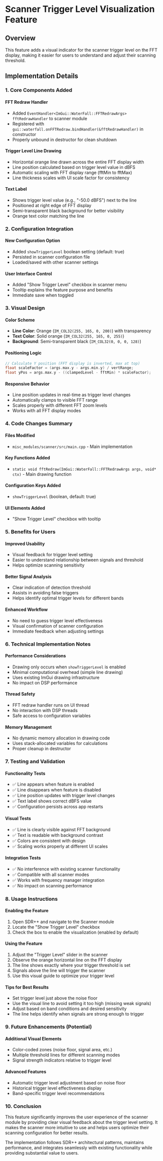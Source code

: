 # Scanner Trigger Level Visualization Feature

## Overview
This feature adds a visual indicator for the scanner trigger level on the FFT display, making it easier for users to understand and adjust their scanning threshold.

## Implementation Details

### 1. Core Components Added

#### FFT Redraw Handler
- Added `EventHandler<ImGui::WaterFall::FFTRedrawArgs> fftRedrawHandler` to scanner module
- Registered with `gui::waterfall.onFFTRedraw.bindHandler(&fftRedrawHandler)` in constructor
- Properly unbound in destructor for clean shutdown

#### Trigger Level Line Drawing
- Horizontal orange line drawn across the entire FFT display width
- Line position calculated based on trigger level value in dBFS
- Automatic scaling with FFT display range (fftMin to fftMax)
- Line thickness scales with UI scale factor for consistency

#### Text Label
- Shows trigger level value (e.g., "-50.0 dBFS") next to the line
- Positioned at right edge of FFT display
- Semi-transparent black background for better visibility
- Orange text color matching the line

### 2. Configuration Integration

#### New Configuration Option
- Added `showTriggerLevel` boolean setting (default: true)
- Persisted in scanner configuration file
- Loaded/saved with other scanner settings

#### User Interface Control
- Added "Show Trigger Level" checkbox in scanner menu
- Tooltip explains the feature purpose and benefits
- Immediate save when toggled

### 3. Visual Design

#### Color Scheme
- **Line Color**: Orange (`IM_COL32(255, 165, 0, 200)`) with transparency
- **Text Color**: Solid orange (`IM_COL32(255, 165, 0, 255)`)
- **Background**: Semi-transparent black (`IM_COL32(0, 0, 0, 128)`)

#### Positioning Logic
```cpp
// Calculate Y position (FFT display is inverted, max at top)
float scaleFactor = (args.max.y - args.min.y) / vertRange;
float yPos = args.max.y - ((clampedLevel - fftMin) * scaleFactor);
```

#### Responsive Behavior
- Line position updates in real-time as trigger level changes
- Automatically clamps to visible FFT range
- Scales properly with different FFT zoom levels
- Works with all FFT display modes

### 4. Code Changes Summary

#### Files Modified
- `misc_modules/scanner/src/main.cpp` - Main implementation

#### Key Functions Added
- `static void fftRedraw(ImGui::WaterFall::FFTRedrawArgs args, void* ctx)` - Main drawing function

#### Configuration Keys Added
- `showTriggerLevel` (boolean, default: true)

#### UI Elements Added
- "Show Trigger Level" checkbox with tooltip

### 5. Benefits for Users

#### Improved Usability
- Visual feedback for trigger level setting
- Easier to understand relationship between signals and threshold
- Helps optimize scanning sensitivity

#### Better Signal Analysis
- Clear indication of detection threshold
- Assists in avoiding false triggers
- Helps identify optimal trigger levels for different bands

#### Enhanced Workflow
- No need to guess trigger level effectiveness
- Visual confirmation of scanner configuration
- Immediate feedback when adjusting settings

### 6. Technical Implementation Notes

#### Performance Considerations
- Drawing only occurs when `showTriggerLevel` is enabled
- Minimal computational overhead (simple line drawing)
- Uses existing ImGui drawing infrastructure
- No impact on DSP performance

#### Thread Safety
- FFT redraw handler runs on UI thread
- No interaction with DSP threads
- Safe access to configuration variables

#### Memory Management
- No dynamic memory allocation in drawing code
- Uses stack-allocated variables for calculations
- Proper cleanup in destructor

### 7. Testing and Validation

#### Functionality Tests
- ✅ Line appears when feature is enabled
- ✅ Line disappears when feature is disabled
- ✅ Line position updates with trigger level changes
- ✅ Text label shows correct dBFS value
- ✅ Configuration persists across app restarts

#### Visual Tests
- ✅ Line is clearly visible against FFT background
- ✅ Text is readable with background contrast
- ✅ Colors are consistent with design
- ✅ Scaling works properly at different UI scales

#### Integration Tests
- ✅ No interference with existing scanner functionality
- ✅ Compatible with all scanner modes
- ✅ Works with frequency manager integration
- ✅ No impact on scanning performance

### 8. Usage Instructions

#### Enabling the Feature
1. Open SDR++ and navigate to the Scanner module
2. Locate the "Show Trigger Level" checkbox
3. Check the box to enable the visualization (enabled by default)

#### Using the Feature
1. Adjust the "Trigger Level" slider in the scanner
2. Observe the orange horizontal line on the FFT display
3. The line shows exactly where your trigger threshold is set
4. Signals above the line will trigger the scanner
5. Use this visual guide to optimize your trigger level

#### Tips for Best Results
- Set trigger level just above the noise floor
- Use the visual line to avoid setting it too high (missing weak signals)
- Adjust based on band conditions and desired sensitivity
- The line helps identify when signals are strong enough to trigger

### 9. Future Enhancements (Potential)

#### Additional Visual Elements
- Color-coded zones (noise floor, signal area, etc.)
- Multiple threshold lines for different scanning modes
- Signal strength indicators relative to trigger level

#### Advanced Features
- Automatic trigger level adjustment based on noise floor
- Historical trigger level effectiveness display
- Band-specific trigger level recommendations

### 10. Conclusion

This feature significantly improves the user experience of the scanner module by providing clear visual feedback about the trigger level setting. It makes the scanner more intuitive to use and helps users optimize their scanning configuration for better results.

The implementation follows SDR++ architectural patterns, maintains performance, and integrates seamlessly with existing functionality while providing substantial value to users.
